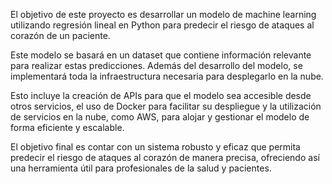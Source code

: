 El objetivo de este proyecto es desarrollar un modelo de machine learning utilizando regresión lineal en Python para predecir el riesgo de ataques al corazón de un paciente. 

Este modelo se basará en un dataset que contiene información relevante para realizar estas predicciones.
Además del desarrollo del modelo, se implementará toda la infraestructura necesaria para desplegarlo en la nube. 

Esto incluye la creación de APIs para que el modelo sea accesible desde otros servicios, el uso de Docker para facilitar su despliegue y la utilización de servicios en la nube, como AWS, para alojar y gestionar el modelo de forma eficiente y escalable.


El objetivo final es contar con un sistema robusto y eficaz que permita predecir el riesgo de ataques al corazón de manera precisa, ofreciendo así una herramienta útil para profesionales de la salud y pacientes.